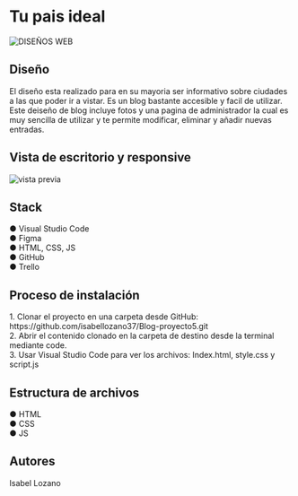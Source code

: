 <h1>Tu pais ideal</h1>

![DISEÑOS WEB](https://github.com/isabellozano37/Blog-proyecto5/assets/133955831/a602c523-ae99-4de4-afc3-7f9e017f4740)

<h2>Diseño</h2>
<p>El diseño esta realizado para en su mayoria ser informativo sobre ciudades a las que poder ir a vistar.
Es un blog bastante accesible y facil de utilizar. Este deiseño de blog incluye fotos y una pagina de administrador
la cual es muy sencilla de utilizar y te permite modificar, eliminar y añadir nuevas entradas.</p>

<h2>Vista de escritorio y responsive</h2>  

![vista previa](https://github.com/isabellozano37/Blog-proyecto5/assets/133955831/1015b7c2-0260-4474-9478-4f52492ffc5b)

<h2>Stack</h2>
● Visual Studio Code <br>
● Figma <br>
● HTML, CSS, JS <br>
● GitHub <br>
● Trello 

<h2>Proceso de instalación</h2>
1. Clonar el proyecto en una carpeta desde GitHub: https://github.com/isabellozano37/Blog-proyecto5.git<br>
2. Abrir el contenido clonado en la carpeta de destino desde la terminal mediante code. <br>
3. Usar Visual Studio Code para ver los archivos: Index.html, style.css y script.js

<h2>Estructura de archivos</h2>
● HTML <br>
● CSS <br>
● JS 


<h2>Autores</h2>
Isabel Lozano 
